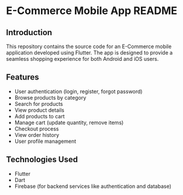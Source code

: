 # E-Commerce Mobile App README

## Introduction
This repository contains the source code for an E-Commerce mobile application developed using Flutter. The app is designed to provide a seamless shopping experience for both Android and iOS users.

## Features
- User authentication (login, register, forgot password)
- Browse products by category
- Search for products
- View product details
- Add products to cart
- Manage cart (update quantity, remove items)
- Checkout process
- View order history
- User profile management

## Technologies Used
- Flutter
- Dart
- Firebase (for backend services like authentication and database)